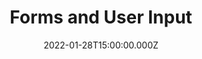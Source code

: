 ---
title: Forms and User Input
description: Description here
date: 2022-01-28T15:00:00.000Z
released: true
---